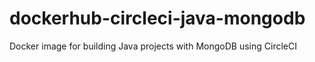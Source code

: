 # dockerhub-circleci-java-mongodb
Docker image for building Java projects with MongoDB using CircleCI

